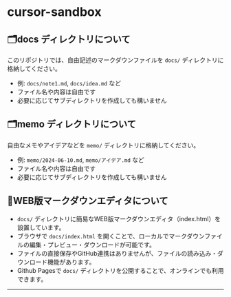 # cursor-sandbox

## 🗂️docs ディレクトリについて

このリポジトリでは、自由記述のマークダウンファイルを `docs/` ディレクトリに格納してください。

- 例: `docs/note1.md`, `docs/idea.md` など
- ファイル名や内容は自由です
- 必要に応じてサブディレクトリを作成しても構いません

## 🗂️memo ディレクトリについて

自由なメモやアイデアなどを `memo/` ディレクトリに格納してください。

- 例: `memo/2024-06-10.md`, `memo/アイデア.md` など
- ファイル名や内容は自由です
- 必要に応じてサブディレクトリを作成しても構いません

## 📝WEB版マークダウンエディタについて

- `docs/` ディレクトリに簡易なWEB版マークダウンエディタ（index.html）を設置しています。
- ブラウザで `docs/index.html` を開くことで、ローカルでマークダウンファイルの編集・プレビュー・ダウンロードが可能です。
- ファイルの直接保存やGitHub連携はありませんが、ファイルの読み込み・ダウンロード機能があります。
- Github Pagesで `docs/` ディレクトリを公開することで、オンラインでも利用できます。
---


